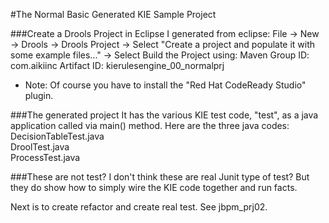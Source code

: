 #The Normal Basic Generated KIE Sample Project

###Create a Drools Project in Eclipse
I generated from eclipse:
File -> New -> Drools -> Drools Project ->
Select "Create a project and populate it with some example files..." ->
Select Build the Project using: Maven
Group ID: com.aikiinc
Artifact ID: kierulesengine_00_normalprj

* Note: 
Of course you have to install the "Red Hat CodeReady Studio" plugin.

###The generated project
It has the various KIE test code, "test", as a java application called via main() method. Here are the three java codes:<br/>
DecisionTableTest.java<br/>
DroolTest.java<br/>
ProcessTest.java<br/>

###These are not test?
I don't think these are real Junit type of test? But they do show how to simply wire the KIE code together and run facts.

Next is to create refactor and create real test. See jbpm_prj02.


